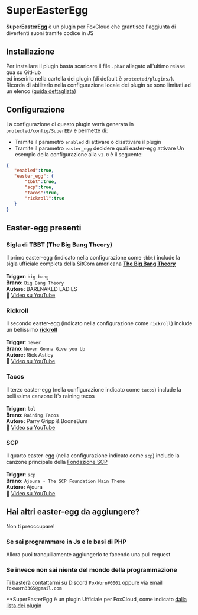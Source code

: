 # SuperEasterEgg
**SuperEasterEgg** è un plugin per FoxCloud che grantisce l'aggiunta di divertenti suoni tramite codice in JS

## Installazione
Per installare il plugin basta scaricare il file `.phar` allegato all'ultimo relase qua su GitHub<br>
ed inserirlo nella cartella dei plugin (di default è `protected/plugins/`).<br>
Ricorda di abilitarlo nella configurazione locale dei plugin se sono limitati ad un elenco ([guida dettagliata](https://foxcloud.fcosma.it/docs/v1.7#plugins-configurazione-globale))

## Configurazione
La configurazione di questo plugin verrà generata in `protected/config/SuperEE/` e permette di:<br>
- Tramite il parametro `enabled` di attivare o disattivare il plugin
- Tramite il parametro `easter_egg` decidere quali easter-egg attivare
Un esempio della configurazione alla `v1.0` è il seguente:<br>
```json
{
   "enabled":true,
   "easter_egg": {
       "tbbt":true,
       "scp":true,
       "tacos":true,
       "rickroll":true
   }
}
```

## Easter-egg presenti
### Sigla di TBBT (The Big Bang Theory)
Il primo easter-egg (indicato nella configurazione come `tbbt`) include la sigla ufficiale completa della SitCom americana [**The Big Bang Theory**](https://it.wikipedia.org/wiki/The_Big_Bang_Theory)<br><br>
**Trigger**: `big bang`<br>
**Brano:** `Big Bang Theory`<br>
**Autore:** BARENAKED LADIES<br>
**🎥** [Video su YouTube](https://www.youtube.com/watch?v=TzhIfN4UQv8)

### Rickroll
Il secondo easter-egg (indicato nella configurazione come `rickroll`) include un bellissimo [**rickroll**](https://it.wikipedia.org/wiki/rickroll)<br><br>
**Trigger**: `never`<br>
**Brano:** `Never Gonna Give you Up`<br>
**Autore:** Rick Astley<br>
**🎥** [Video su YouTube](https://www.youtube.com/watch?v=dQw4w9WgXcQ)

### Tacos
Il terzo easter-egg (nella configurazione indicato come `tacos`) include la bellissima canzone It's raining tacos<br><br>
**Trigger**: `lol`<br>
**Brano:** `Raining Tacos`<br>
**Autore:** Parry Gripp & BooneBum<br>
**🎥** [Video su YouTube](https://www.youtube.com/watch?v=npjF032TDDQ)

### SCP
Il quarto easter-egg (nella configurazione indicato come `scp`) include la canzone principale della [Fondazione SCP](https://it.wikipedia.org/wiki/SCP_Foundation)<br><br>
**Trigger**: `scp`<br>
**Brano:** `Ajoura - The SCP Foundation Main Theme`<br>
**Autore:** Ajoura<br>
**🎥** [Video su YouTube](https://www.youtube.com/watch?v=YJaeH8ffl_M)

## Hai altri easter-egg da aggiungere?
Non ti preoccupare!
### Se sai programmare in Js e le basi di PHP
Allora puoi tranquillamente aggiungerlo te facendo una pull request<br>
### Se invece non sai niente del mondo della programmazione
Ti basterà contattarmi su Discord `FoxWorn#0001` oppure via email `foxworn3365@gmail.com`

**SuperEasterEgg è un plugin Ufficiale per FoxCloud, come indicato [dalla lista dei plugin](https://github.com/FoxWorn3365/Cloud/blob/v1.7/plugins.md)
